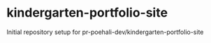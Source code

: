 # kindergarten-portfolio-site

Initial repository setup for pr-poehali-dev/kindergarten-portfolio-site